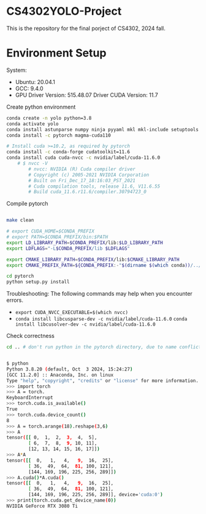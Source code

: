 # CS4302YOLO-Project
This is the repository for the final porject of CS4302, 2024 fall.


# Environment Setup
System:
- Ubuntu: 20.04.1   
- GCC: 9.4.0
- GPU Driver Version: 515.48.07  Driver CUDA Version: 11.7    

Create python environment
```bash
conda create -n yolo python=3.8
conda activate yolo
conda install astunparse numpy ninja pyyaml mkl mkl-include setuptools cmake cffi typing_extensions future six requests dataclasses
conda install -c pytorch magma-cuda110

# Install cuda >=10.2, as required by pytorch
conda install -c conda-forge cudatoolkit=11.6
conda install cuda cuda-nvcc -c nvidia/label/cuda-11.6.0
    # $ nvcc -V
        # nvcc: NVIDIA (R) Cuda compiler driver
        # Copyright (c) 2005-2021 NVIDIA Corporation
        # Built on Fri_Dec_17_18:16:03_PST_2021
        # Cuda compilation tools, release 11.6, V11.6.55
        # Build cuda_11.6.r11.6/compiler.30794723_0
```

Compile pytorch
```bash

make clean

# export CUDA_HOME=$CONDA_PREFIX
# export PATH=$CONDA_PREFIX/bin:$PATH
export LD_LIBRARY_PATH=$CONDA_PREFIX/lib:$LD_LIBRARY_PATH
export LDFLAGS="-L$CONDA_PREFIX/lib $LDFLAGS"

export CMAKE_LIBRARY_PATH=$CONDA_PREFIX/lib:$CMAKE_LIBRARY_PATH
export CMAKE_PREFIX_PATH=${CONDA_PREFIX:-"$(dirname $(which conda))/../"}

cd pytorch
python setup.py install

```

Troubleshooting: The following commands may help when you encounter errors.
- `export CUDA_NVCC_EXECUTABLE=$(which nvcc)`
- `conda install libcusparse-dev -c nvidia/label/cuda-11.6.0` `conda install libcusolver-dev -c nvidia/label/cuda-11.6.0` 

Check correctness
```bash
cd .. # don't run python in the pytorch directory, due to name conflict of 'torch'


$ python
Python 3.8.20 (default, Oct  3 2024, 15:24:27)
[GCC 11.2.0] :: Anaconda, Inc. on linux
Type "help", "copyright", "credits" or "license" for more information.
>>> import torch
>>> A = torch.
KeyboardInterrupt
>>> torch.cuda.is_available()
True
>>> torch.cuda.device_count()
8
>>> A = torch.arange(18).reshape(3,6)
>>> A
tensor([[ 0,  1,  2,  3,  4,  5],
        [ 6,  7,  8,  9, 10, 11],
        [12, 13, 14, 15, 16, 17]])
>>> A*A
tensor([[  0,   1,   4,   9,  16,  25],
        [ 36,  49,  64,  81, 100, 121],
        [144, 169, 196, 225, 256, 289]])
>>> A.cuda()*A.cuda()
tensor([[  0,   1,   4,   9,  16,  25],
        [ 36,  49,  64,  81, 100, 121],
        [144, 169, 196, 225, 256, 289]], device='cuda:0')
>>> print(torch.cuda.get_device_name(0))
NVIDIA GeForce RTX 3080 Ti
```
